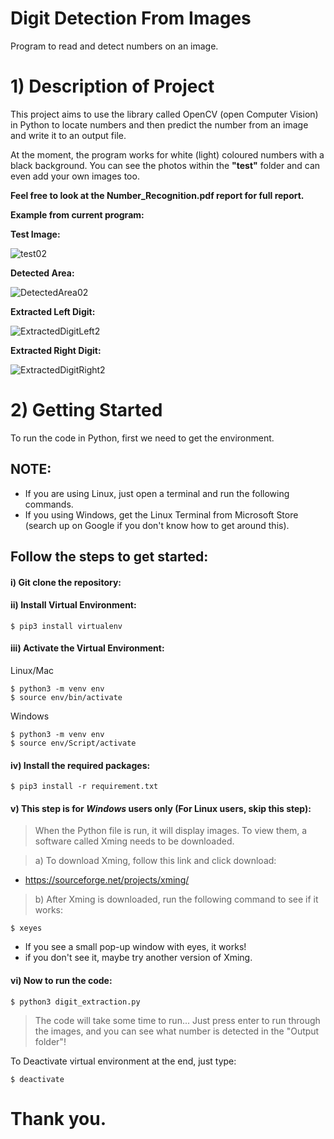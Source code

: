 # Digit Detection From Images
Program to read and detect numbers on an image. 

# 1) Description of Project
This project aims to use the library called OpenCV (open Computer Vision) in Python to locate numbers and then predict the number from an image and write it to an output file.

At the moment, the program works for white (light) coloured numbers with a black background. You can see the photos within the **"test"** folder and can even add your own images too.

**Feel free to look at the Number_Recognition.pdf report for full report.**

**Example from current program:**

**Test Image:**

![test02](https://user-images.githubusercontent.com/48969261/196024500-cf72f1f9-e7a2-4181-a7f5-8087f8306689.jpg) 


**Detected Area:**

![DetectedArea02](https://user-images.githubusercontent.com/48969261/196024523-5d7bf711-d54e-4a1b-a364-0a4b4895cb66.jpg)

**Extracted Left Digit:**

![ExtractedDigitLeft2](https://user-images.githubusercontent.com/48969261/196024524-135df294-a870-464b-9372-080bd9cdb96f.jpg)

**Extracted Right Digit:**

![ExtractedDigitRight2](https://user-images.githubusercontent.com/48969261/196024528-21bbf591-2927-4045-8d6d-3d7a77570795.jpg)

# 2) Getting Started
To run the code in Python, first we need to get the environment. 

## NOTE:

- If you are using Linux, just open a terminal and run the following commands. 
- If you using Windows, get the Linux Terminal from Microsoft Store (search up on Google if you don't know how to get around this).

## Follow the steps to get started:

#### i) Git clone the repository:

#### ii) Install Virtual Environment:
```shell
$ pip3 install virtualenv
```

#### iii) Activate the Virtual Environment:

Linux/Mac
```shell
$ python3 -m venv env
$ source env/bin/activate
```
Windows
```shell
$ python3 -m venv env
$ source env/Script/activate
```


#### iv) Install the required packages:
```shell
$ pip3 install -r requirement.txt
```

#### v) This step is for *Windows* users only (For Linux users, skip this step):
> When the Python file is run, it will display images. To view them, a software called Xming needs to be downloaded. 

> a) To download Xming, follow this link and click download: 
   - https://sourceforge.net/projects/xming/
> b) After Xming is downloaded, run the following command to see if it works:
```shell
$ xeyes
```
- If you see a small pop-up window with eyes, it works!
- if you don't see it, maybe try another version of Xming.

#### vi) Now to run the code:
```shell
$ python3 digit_extraction.py
```
> The code will take some time to run...
> Just press enter to run through the images, and you can see what number is detected in the "Output folder"!

To Deactivate virtual environment at the end, just type:
```shell
$ deactivate
```

# Thank you. 








